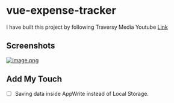 # vue-expense-tracker

I have built this project by following Traversy Media Youtube [Link](https://youtu.be/hNPwdOZ3qFU?si=1rqzEVnsuxIS2Lln)

## Screenshots

[![image.png](https://i.postimg.cc/W4cm42Bc/image.png)](https://postimg.cc/w1FRfdxw)

## Add My Touch

- [ ] Saving data inside AppWrite instead of Local Storage.
